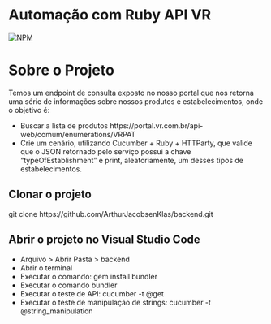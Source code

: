 # Automação com Ruby API VR
[![NPM](https://img.shields.io/npm/l/react)](https://github.com/neliocursos/exemplo-readme/blob/main/LICENSE) 
<h1>Sobre o Projeto</h1>
<p>Temos um endpoint de consulta exposto no nosso portal que nos retorna uma série de informações sobre
nossos produtos e estabelecimentos, onde o objetivo é:<br></p>
<ul>
  <li>Buscar a lista de produtos https://portal.vr.com.br/api-web/comum/enumerations/VRPAT</li>
  <li>Crie um cenário, utilizando Cucumber + Ruby + HTTParty, que valide que o JSON retornado pelo serviço possui a chave “typeOfEstablishment” e print, aleatoriamente, um desses tipos de estabelecimentos.</li>
</ul>
<h2>Clonar o projeto</h2>
<p>git clone https://github.com/ArthurJacobsenKlas/backend.git</p>

<h2>Abrir o projeto no Visual Studio Code</h2>
<ul>
  <li>Arquivo > Abrir Pasta > backend</li>
  <li>Abrir o terminal</li>
  <li>Executar o comando: gem install bundler
  <li>Executar o comando bundler</li>
  <li>Executar o teste de API: cucumber -t @get</li>
  <li>Executar o teste de manipulação de strings: cucumber -t @string_manipulation</li>
</ul>
